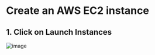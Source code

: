# Create an AWS EC2 instance

## 1. Click on Launch Instances

![image](https://github.com/user-attachments/assets/e158c0b9-2a63-46fe-984b-bd75037cc283)
